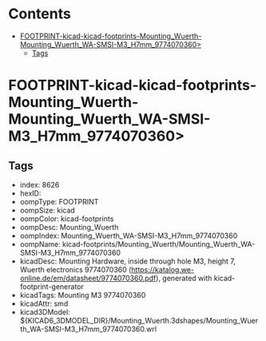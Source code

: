 



Contents
========

* [FOOTPRINT-kicad-kicad-footprints-Mounting_Wuerth-Mounting_Wuerth_WA-SMSI-M3_H7mm_9774070360>](#footprint-kicad-kicad-footprints-mounting_wuerth-mounting_wuerth_wa-smsi-m3_h7mm_9774070360)
	* [Tags](#tags)

# FOOTPRINT-kicad-kicad-footprints-Mounting_Wuerth-Mounting_Wuerth_WA-SMSI-M3_H7mm_9774070360>

## Tags

- index: 8626
- hexID: 
- oompType: FOOTPRINT
- oompSize: kicad
- oompColor: kicad-footprints
- oompDesc: Mounting_Wuerth
- oompIndex: Mounting_Wuerth_WA-SMSI-M3_H7mm_9774070360
- oompName: kicad-footprints/Mounting_Wuerth/Mounting_Wuerth_WA-SMSI-M3_H7mm_9774070360
- kicadDesc: Mounting Hardware, inside through hole M3, height 7, Wuerth electronics 9774070360 (https://katalog.we-online.de/em/datasheet/9774070360.pdf), generated with kicad-footprint-generator
- kicadTags: Mounting M3 9774070360
- kicadAttr: smd
- kicad3DModel: ${KICAD6_3DMODEL_DIR}/Mounting_Wuerth.3dshapes/Mounting_Wuerth_WA-SMSI-M3_H7mm_9774070360.wrl
